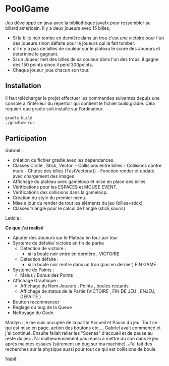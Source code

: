 # PoolGame

Jeu développé en java avec la bibliothèque javafx pour ressembler au billard américain.
Il y a deux joueurs avec 15 billes,
- Si la bille noir tombe en dernière dans un trou c'est une victoire pour l'un des joueurs sinon défaite pour le joueurs qui la fait tomber. 
- s'il n'y a pas de billes de couleur sur le plateau le score des Joueurs et determine le gagnant. 
- Si un Joueur met des billes de sa couleur dans l'un des trous, il gagne des 150 points sinon il perd 300points.
- Chaque joueur joue chacun son tour.

## Installation

Il faut télécharger le projet effectuer les commandes suivantes depuis une console
à l'intérieur du repertoir qui contient le fichier build.gradle. Cela requiert que gradle
soit installé sur l'ordinateur.

```bash
gradle build
./gradlew run
```

## Participation

Gabriel : 
- création du fichier gradle avec les dépendances.
- Classes Circle , Stick, Vector.
        - Collisions entre billes
        - Collisions contre murs
        - Chutes des billes (TestVectors())
        - Fonction render et update avec chargement des images
- Affichage du plateau avec gameloop et mise en place des billes.
- Vérifications pour les ESPACES et MOUSE EVENT.
- Vérifications des collisions dans la gameloop.
- Création du style du premier menu.
- Mise à jour du render de tout les éléments du jeu (billes+stick)
- Classes triangle pour le calcul de l'angle (stick,souris)

Leticia :

**Ce que j'ai realisé**
- Ajouter des Joueurs sur le Plateau en tour par tour 
- Système de défaite/ victoire en fin de partie
	- Détection de victoire :
		- si la boule noir entre en dernière , VICTOIRE 
	- Détection défaite : 
		- si la boule noir rentre dans un trou (pas en dernier) FIN GAME 
- Système de Points :
	- Malus / Bonus des Points  
- Affichage Graphique  : 
	- Affichage du Nom Joueurs , Points , boules restants
	- Affichage de status de la Partie (VICTOIRE , FIN DE JEU , ENJEU, DEFAITE )
- Boutton recommencer 
- Reglage du bug de la Queue 
- Nettoyage du Code 

Marilyn : je me suis occupée de la partie Accueil et Pause du jeu. Tout ce qui est mise en page, action des boutons etc..., Gabriel avait commencé et j'ai continué. Ensuite fallait relier les "Scenes" d'accueil et de pause au reste du jeu. J'ai malheureusement pas réussi à mettre du son dans le jeu après maintes essaies (sûrement un bug sur ma machine). J'ai fait des recherches sur la physique aussi pour tout ce qui est collisions de boule. 

Nabil :